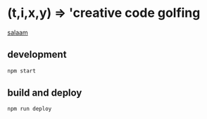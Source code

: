 # (t,i,x,y) => 'creative code golfing

[salaam](https://tixy.land)

## development

```sh
npm start
```

## build and deploy

```sh
npm run deploy
```
